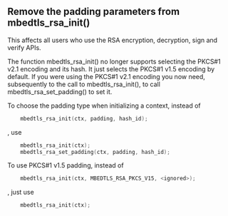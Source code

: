 Remove the padding parameters from mbedtls_rsa_init()
-----------------------------------------------------

This affects all users who use the RSA encryption, decryption, sign and
verify APIs.

The function mbedtls_rsa_init() no longer supports selecting the PKCS#1 v2.1
encoding and its hash. It just selects the PKCS#1 v1.5 encoding by default. If
you were using the PKCS#1 v2.1 encoding you now need, subsequently to the call
to mbedtls_rsa_init(), to call mbedtls_rsa_set_padding() to set it.

To choose the padding type when initializing a context, instead of
```C
    mbedtls_rsa_init(ctx, padding, hash_id);
```
, use
```C
    mbedtls_rsa_init(ctx);
    mbedtls_rsa_set_padding(ctx, padding, hash_id);
```

To use PKCS#1 v1.5 padding, instead of
```C
    mbedtls_rsa_init(ctx, MBEDTLS_RSA_PKCS_V15, <ignored>);
```
, just use
```C
    mbedtls_rsa_init(ctx);
```
